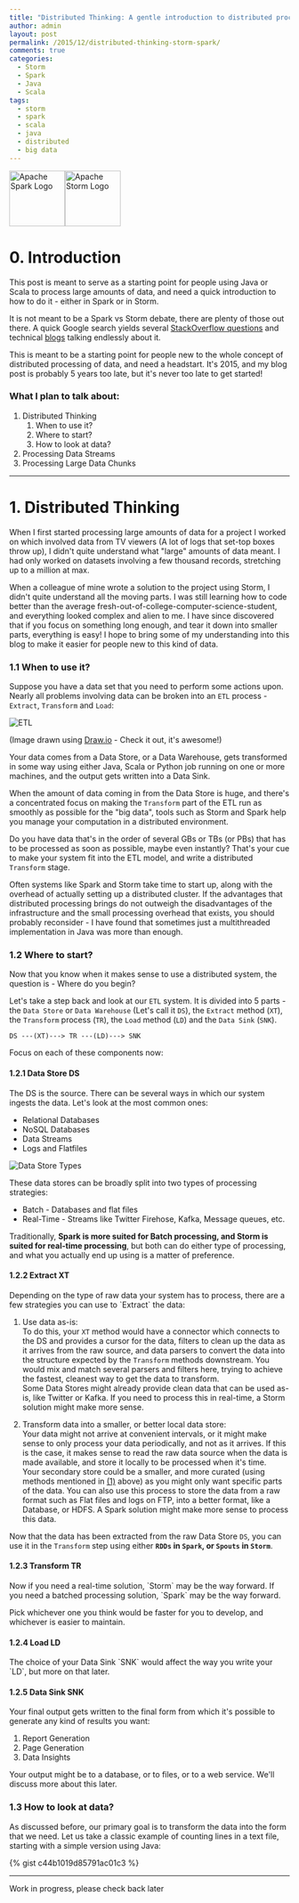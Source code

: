 ```yaml
---
title: "Distributed Thinking: A gentle introduction to distributed processing using Apache Storm and Apache Spark" 
author: admin
layout: post
permalink: /2015/12/distributed-thinking-storm-spark/
comments: true
categories:
  - Storm
  - Spark
  - Java
  - Scala
tags:
  - storm
  - spark
  - scala
  - java
  - distributed
  - big data
---
```


<img src="http://spark.apache.org/images/spark-logo-trademark.png" alt="Apache Spark Logo" style="height: 100"/><img src="http://storm.apache.org/images/logo.png" alt="Apache Storm Logo" style="height: 100"/>

<h1>0. Introduction</h1>

This post is meant to serve as a starting point for people using Java or Scala to process large amounts of data, and need a quick introduction to how to do it - either in Spark or in Storm.

It is not meant to be a Spark vs Storm debate, there are plenty of those out there. A quick Google search yields several [StackOverflow questions](http://stackoverflow.com/questions/24119897/apache-spark-vs-apache-storm) and technical [blogs](http://www.infoworld.com/article/2854894/application-development/spark-and-storm-for-real-time-computation.html) talking endlessly about it.

This is meant to be a starting point for people new to the whole concept of distributed processing of data, and need a headstart. It's 2015, and my blog post is probably 5 years too late, but it's never too late to get started!

<h3>What I plan to talk about:</h3>

1. Distributed Thinking
    1. When to use it?
    2. Where to start?
    3. How to look at data?
2. Processing Data Streams
3. Processing Large Data Chunks

--------------------------------------------------------------------

<h1>1. Distributed Thinking</h1>

When I first started processing large amounts of data for a project I worked on which involved data from TV viewers (A lot of logs that set-top boxes throw up), I didn't quite understand what "large" amounts of data meant. I had only worked on datasets involving a few thousand records, stretching up to a million at max.

When a colleague of mine wrote a solution to the project using Storm, I didn't quite understand all the moving parts. I was still learning how to code better than the average fresh-out-of-college-computer-science-student, and everything looked complex and alien to me. I have since discovered that if you focus on something long enough, and tear it down into smaller parts, everything is easy! I hope to bring some of my understanding into this blog to make it easier for people new to this kind of data.

<h3>1.1 When to use it?</h3>

Suppose you have a data set that you need to perform some actions upon. Nearly all problems involving data can be broken into an `ETL` process - `Extract`, `Transform` and `Load`:

![ETL](http://caffinc.com/wp-content/uploads/2015/12/ETL.png)

(Image drawn using [Draw.io](https://www.draw.io/ "Draw.io") - Check it out, it's awesome!)

Your data comes from a Data Store, or a Data Warehouse, gets transformed in some way using either Java, Scala or Python job running on one or more machines, and the output gets written into a Data Sink.

When the amount of data coming in from the Data Store is huge, and there's a concentrated focus on making the `Transform` part of the ETL run as smoothly as possible for the "big data", tools such as Storm and Spark help you manage your computation in a distributed environment.

Do you have data that's in the order of several GBs or TBs (or PBs) that has to be processed as soon as possible, maybe even instantly? That's your cue to make your system fit into the ETL model, and write a distributed `Transform` stage.

Often systems like Spark and Storm take time to start up, along with the overhead of actually setting up a distributed cluster. If the advantages that distributed processing brings do not outweigh the disadvantages of the infrastructure and the small processing overhead that exists, you should probably reconsider - I have found that sometimes just a multithreaded implementation in Java was more than enough.

<h3>1.2 Where to start?</h3>
Now that you know when it makes sense to use a distributed system, the question is - Where do you begin?

Let's take a step back and look at our `ETL` system. It is divided into 5 parts - the `Data Store` or `Data Warehouse` (Let's call it `DS`), the `Extract` method (`XT`), the `Transform` process (`TR`), the `Load` method (`LD`) and the `Data Sink` (`SNK`).

    DS ---(XT)---> TR ---(LD)---> SNK

Focus on each of these components now:

<a name="ds"></a>
<h4>1.2.1 Data Store DS</h4>
The DS is the source. There can be several ways in which our system ingests the data. Let's look at the most common ones:

* Relational Databases
* NoSQL Databases
* Data Streams
* Logs and Flatfiles

![Data Store Types](http://caffinc.com/wp-content/uploads/2016/01/DataStoreTypes.png)

These data stores can be broadly split into two types of processing strategies:

* Batch - Databases and flat files
* Real-Time - Streams like Twitter Firehose, Kafka, Message queues, etc.

Traditionally, <b>Spark is more suited for Batch processing, and Storm is suited for  real-time processing</b>, but both can do either type of processing, and what you actually end up using is a matter of preference.


<a name="xt"></a>
<h4>1.2.2 Extract XT</h4>
Depending on the type of raw data your system has to process, there are a few strategies you can use to `Extract` the data:

<a name="1_2_2_1_as_is"></a>

1. Use data as-is:<br>
To do this, your `XT` method would have a connector which connects to the DS and provides a cursor for the data, filters to clean up the data as it arrives from the raw source, and data parsers to convert the data into the structure expected by the `Transform` methods downstream. You would mix and match several parsers and filters here, trying to achieve the fastest, cleanest way to get the data to transform.<br>
Some Data Stores might already provide clean data that can be used as-is, like Twitter or Kafka. If you need to process this in real-time, a Storm solution might make more sense.

2. Transform data into a smaller, or better local data store:<br>
Your data might not arrive at convenient intervals, or it might make sense to only process your data periodically, and not as it arrives. If this is the case, it makes sense to read the raw data source when the data is made available, and store it locally to be processed when it's time.<br>
Your secondary store could be a smaller, and more curated (using methods mentioned in [(1)](#1_2_2_1_as_is) above) as you might only want specific parts of the data. You can also use this process to store the data from a raw format such as Flat files and logs on FTP, into a better format, like a Database, or HDFS. A Spark solution might make more sense to process this data.

Now that the data has been extracted from the raw Data Store `DS`, you can use it in the `Transform` step using either <b>`RDDs` in `Spark`, or `Spouts` in `Storm`</b>.

<a name="tr"></a>
<h4>1.2.3 Transform TR</h4>
Now if you need a real-time solution, `Storm` may be the way forward. If you need a batched processing solution, `Spark` may be the way forward.

Pick whichever one you think would be faster for you to develop, and whichever is easier to maintain.

<a name="ld"></a>
<h4>1.2.4 Load LD</h4>
The choice of your Data Sink `SNK` would affect the way you write your `LD`, but more on that later.

<a name="snk"></a>
<h4>1.2.5 Data Sink SNK</h4>
Your final output gets written to the final form from which it's possible to generate any kind of results you want:

1. Report Generation
2. Page Generation
3. Data Insights

Your output might be to a database, or to files, or to a web service. We'll discuss more about this later.

<h3>1.3 How to look at data?</h3>
As discussed before, our primary goal is to transform the data into the form that we need. Let us take a classic example of counting lines in a text file, starting with a simple version using Java:

{% gist c44b1019d85791ac01c3 %}

***
Work in progress, please check back later